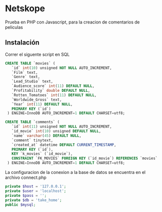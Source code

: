 # Netskope
Prueba en PHP con Javascript, para la creacion de comentarios de peliculas
## Instalación
Correr el siguente script en SQL
```SQL
CREATE TABLE `movies` (
   `id` int(10) unsigned NOT NULL AUTO_INCREMENT,
   `Film` text,
   `Genre` text,
   `Lead_Studio` text,
   `Audience_score` int(11) DEFAULT NULL,
   `Profitability` double DEFAULT NULL,
   `Rotten_Tomatoes` int(11) DEFAULT NULL,
   `Worldwide_Gross` text,
   `Year` int(11) DEFAULT NULL,
   PRIMARY KEY (`id`)
 ) ENGINE=InnoDB AUTO_INCREMENT=1 DEFAULT CHARSET=utf8;

CREATE TABLE `comments` (
   `id` int(11) unsigned NOT NULL AUTO_INCREMENT,
   `id_movie` int(10) unsigned DEFAULT NULL,
   `name` varchar(45) DEFAULT NULL,
   `comment` tinytext,
   `created_at` datetime DEFAULT CURRENT_TIMESTAMP,
   PRIMARY KEY (`id`),
   KEY `k_movies` (`id_movie`),
   CONSTRAINT `FK_MOVIES` FOREIGN KEY (`id_movie`) REFERENCES `movies` (`id`) ON DELETE SET NULL ON UPDATE SET NULL
 ) ENGINE=InnoDB AUTO_INCREMENT=1 DEFAULT CHARSET=utf8;
```
La configuracion de la conexion a la base de datos se encuentra en el archivo connect.php
```php
private $host = '127.0.0.1';
private $user = 'localhost';
private $pass = '';
private $db = 'take_home';
public $mysql;
```
